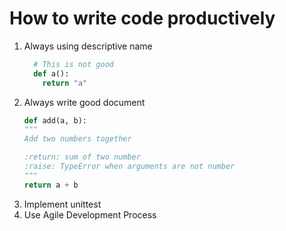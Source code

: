 # How to write code productively

1. Always using descriptive name
    ```python
      # This is not good
      def a():
        return "a"
    ```
1. Always write good document
    ```python
    def add(a, b):
    """
    Add two numbers together

    :return: sum of two number
    :raise: TypeError when arguments are not number
    """
    return a + b
    ```
1. Implement unittest
1. Use Agile Development Process